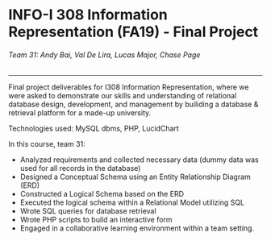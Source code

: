 # INFO-I 308 Information Representation (FA19) - Final Project
###### Team 31: Andy Bai, Val De Lira, Lucas Major, Chase Page
---
Final project deliverables for I308 Information Representation, where we were asked to demonstrate our skills and understanding of relational database design, development, and management by builiding a database & retrieval platform for a made-up university.

Technologies used: MySQL dbms, PHP, LucidChart

In this course, team 31: 
- Analyzed requirements and collected necessary data (dummy data was used for all records in the database)
- Designed a Conceptual Schema using an Entity Relationship Diagram (ERD)
- Constructed a Logical Schema based on the ERD
- Executed the logical schema within a Relational Model utilizing SQL
- Wrote SQL queries for database retrieval
- Wrote PHP scripts to build an interactive form
- Engaged in a collaborative learning environment within a team setting.
